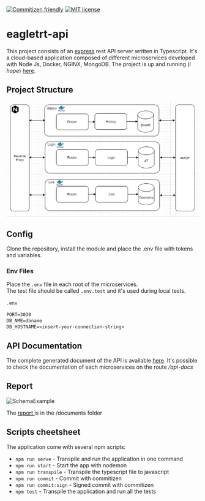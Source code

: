 [![Commitizen friendly](https://img.shields.io/badge/commitizen-friendly-brightgreen.svg)](http://commitizen.github.io/cz-cli/)
[![MIT license](https://img.shields.io/badge/License-MIT-blue.svg)](https://github.com/lucagump/eagletrt-api/blob/main/LICENSE)

# eagletrt-api
This project consists of an [express](https://expressjs.com/) rest API server written in Typescript.
It's a cloud-based application composed of different microservices developed with Node Js, Docker, NGINX, MongoDB.  The project is up and running (_i hope_) [here](https://theuselessweb.com/).


## Project Structure

![SchemaOverview](documents/draft-version.PNG)

## Config

Clone the repository, install the module and place the .env file with tokens and variables. 

### Env Files
Place the `.env` file in each root of the microservices.<br>
The test file should be called `.env.test` and it's used during local tests.<br>

`.env`
```
PORT=3030
DB_NME=dbname
DB_HOSTNAME=<insert-your-connection-string>
```

## API Documentation 

The complete generated document of the API is available [here](https://documenter.getpostman.com/view/3504740/TVCjx5xT#33c906b0-350f-4e19-a0e6-09d6a9aab648). It's possible to check the documentation of each microservices on the route _/api-docs_ 

## Report

![SchemaExample](documents/to-do.png)

The [report ](https://github.com/lucagump/eagletrt-api/blob/main/documents/report.pdf) is in the /documents folder  

## Scripts cheetsheet
The application come with several npm scripts:
* `npm run serve` - Transpile and run the application in one command
* `npm run start` - Start the app with nodemon
* `npm run transpile` - Transpile the typescript file to javascript
* `npm run commit` - Commit with commitizen
* `npm run commit:sign` - Signed commit with commitizen
* `npm test` - Transpile the application and run all the tests
